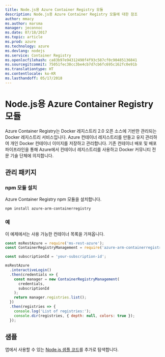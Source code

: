 ```yaml
---
title: Node.js용 Azure Container Registry 모듈
description: Node.js용 Azure Container Registry 모듈에 대한 참조
author: mmacy
ms.author: marsma
manager: jeconnoc
ms.date: 07/18/2017
ms.topic: article
ms.prod: azure
ms.technology: azure
ms.devlang: nodejs
ms.service: Container Registry
ms.openlocfilehash: ca83b97e94312498f4f93c587cf0c90485136841
ms.sourcegitcommit: 75051fec38cc3be4cb7d7cb6fc695c162fc0e91b
ms.translationtype: HT
ms.contentlocale: ko-KR
ms.lasthandoff: 05/17/2018
---
```

# <a name="azure-container-registry-modules-for-nodejs"></a>Node.js용 Azure Container Registry 모듈

Azure Container Registry는 Docker 레지스트리 2.0 오픈 소스에 기반한 관리되는 Docker 레지스트리 서비스입니다. Azure 컨테이너 레지스트리를 만들고 유지 관리하여 개인 Docker 컨테이너 이미지를 저장하고 관리합니다. 기존 컨테이너 배포 및 배포 파이프라인을 통해 Azure에서 컨테이너 레지스트리를 사용하고 Docker 커뮤니티 전문 기술 단체에 의지합니다.

## <a name="management-package"></a>관리 패키지

### <a name="install-the-npm-module"></a>npm 모듈 설치

Azure Container Registry npm 모듈을 설치합니다.

```bash
npm install azure-arm-containerregistry
```

### <a name="example"></a>예

이 예제에서는 사용 가능한 컨테이너 목록을 가져옵니다.

```javascript
const msRestAzure = require('ms-rest-azure');
const ContainerRegistryManagement = require('azure-arm-containerregistry');

const subscriptionId = 'your-subscription-id';

msRestAzure
  .interactiveLogin()
  .then(credentials => {
    const manager = new ContainerRegistryManagement(
      credentials,
      subscriptionId
    );
    return manager.registries.list();
  })
  .then(registries => {
    console.log('List of registries:');
    console.dir(registries, { depth: null, colors: true });
  });
```

## <a name="samples"></a>샘플

앱에서 사용할 수 있는 [Node.js 샘플 코드](https://azure.microsoft.com/resources/samples/?platform=nodejs)를 추가로 탐색합니다.
